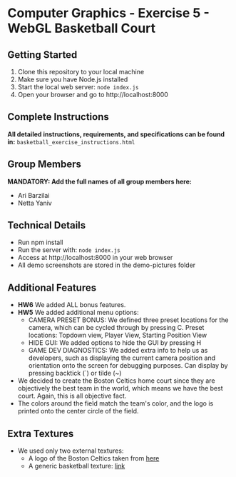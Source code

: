 # Computer Graphics - Exercise 5 - WebGL Basketball Court

## Getting Started
1. Clone this repository to your local machine
2. Make sure you have Node.js installed
3. Start the local web server: `node index.js`
4. Open your browser and go to http://localhost:8000

## Complete Instructions
**All detailed instructions, requirements, and specifications can be found in:**
`basketball_exercise_instructions.html`

## Group Members
**MANDATORY: Add the full names of all group members here:**
- Ari Barzilai
- Netta Yaniv

## Technical Details
- Run npm install
- Run the server with: `node index.js`
- Access at http://localhost:8000 in your web browser
- All demo screenshots are stored in the demo-pictures folder

## Additional Features
- **HW6** We added ALL bonus features.
- **HW5** We added additional menu options:
    - CAMERA PRESET BONUS: We defined three preset locations for the camera, which can be cycled through by pressing C. Preset locations: Topdown view, Player View, Starting Position View
    - HIDE GUI: We added options to hide the GUI by pressing H
    - GAME DEV DIAGNOSTICS: We added extra info to help us as developers, such as displaying the current camera position and orientation onto the screen for debugging purposes. Can display by pressing backtick (`) or tilde (~)
- We decided to create the Boston Celtics home court since they are objectively the best team in the world, which means we have the best court. Again, this is all objective fact.
- The colors around the field match the team's color, and the logo is printed onto the center circle of the field.

## Extra Textures
- We used only two external textures: 
    - A logo of the Boston Celtics taken from [here](https://worldvectorlogo.com/logo/boston-celtics-1)
    - A generic basketball texture: [link](https://opengameart.org/content/basket-ball-texture) 
